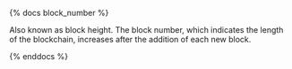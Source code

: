{% docs block_number %}

Also known as block height. The block number, which indicates the length of the blockchain, increases after the addition of each new block.   

{% enddocs %}
